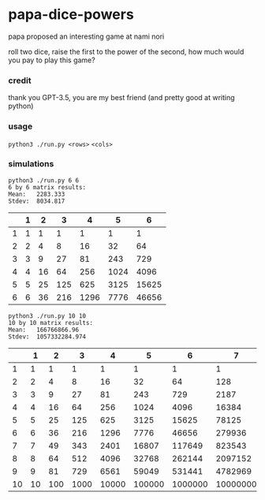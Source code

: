 # papa-dice-powers

papa proposed an interesting game at nami nori

roll two dice, raise the first to the power of the second, how much would you pay to play this game?

### credit

thank you GPT-3.5, you are my best friend (and pretty good at writing python)

### usage

`python3 ./run.py <rows>` `<cols>`

### simulations

```
python3 ./run.py 6 6
6 by 6 matrix results:
Mean:   2283.333
Stdev:  8034.817
```

|   | 1  | 2   | 3   | 4    | 5    | 6     |
|---|----|-----|-----|------|------|-------|
| 1 | 1  | 1   | 1   | 1    | 1    | 1     |
| 2 | 2  | 4   | 8   | 16   | 32   | 64    |
| 3 | 3  | 9   | 27  | 81   | 243  | 729   |
| 4 | 4  | 16  | 64  | 256  | 1024 | 4096  |
| 5 | 5  | 25  | 125 | 625  | 3125 | 15625 |
| 6 | 6  | 36  | 216 | 1296 | 7776 | 46656 |



```
python3 ./run.py 10 10
10 by 10 matrix results:
Mean:   166766866.96
Stdev:  1057332284.974
```
|    | 1   |  2   |   3   |   4    |    5     |    6      |     7      |      8       |       9        |        10         |
|----|-----|------|-------|--------|---------|----------|-----------|--------------|-----------------|-------------------|
| 1  | 1   | 1    | 1     | 1      | 1       | 1        | 1         | 1            | 1               | 1                 |
| 2  | 2   | 4    | 8     | 16     | 32      | 64       | 128       | 256          | 512             | 1024              |
| 3  | 3   | 9    | 27    | 81     | 243     | 729      | 2187      | 6561         | 19683           | 59049             |
| 4  | 4   | 16   | 64    | 256    | 1024    | 4096     | 16384     | 65536        | 262144          | 1048576           |
| 5  | 5   | 25   | 125   | 625    | 3125    | 15625    | 78125     | 390625       | 1953125         | 9765625           |
| 6  | 6   | 36   | 216   | 1296   | 7776    | 46656    | 279936    | 1679616      | 10077696        | 60466176          |
| 7  | 7   | 49   | 343   | 2401   | 16807   | 117649   | 823543    | 5764801      | 40353607        | 282475249         |
| 8  | 8   | 64   | 512   | 4096   | 32768   | 262144   | 2097152   | 16777216     | 134217728       | 1073741824        |
| 9  | 9   | 81   | 729   | 6561   | 59049   | 531441   | 4782969   | 43046721     | 387420489       | 3486784401        |
| 10 | 10  | 100  | 1000  | 10000 | 100000 | 1000000 | 10000000 | 100000000 | 1000000000 | 10000000000 |

